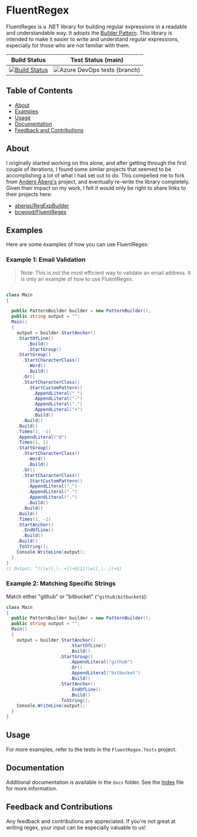 # FluentRegex

FluentRegex is a .NET library for building regular expressions in a readable and understandable way. It adopts the [Builder Pattern](https://en.wikipedia.org/wiki/Builder_pattern#:~:text=The%20builder%20pattern%20is%20a,Gang%20of%20Four%20design%20patterns.). This library is intended to make it easier to write and understand regular expressions, especially for those who are not familiar with them.

| Build Status | Test Status (main)|
|--------------| ------------------|
|[![Build Status](https://rableattler.visualstudio.com/PublicProjects/_apis/build/status%2Frbleattler.FluentRegex?repoName=rbleattler%2FFluentRegex&branchName=main)](https://rableattler.visualstudio.com/PublicProjects/_build/latest?definitionId=4&repoName=rbleattler%2FFluentRegex&branchName=main)|![Azure DevOps tests (branch)](https://img.shields.io/azure-devops/tests/rableattler/PublicProjects/4/main?logo=azuredevops&link=https%3A%2F%2Frableattler.visualstudio.com%2FPublicProjects%2F_build%2Fresults%3FbuildId%3D48%26view%3Dms.vss-test-web.build-test-results-tab)|

## Table of Contents

- [About](#about)
- [Examples](#examples)
- [Usage](#usage)
- [Documentation](#documentation)
- [Feedback and Contributions](#feedback-and-contributions)

## About

I originally started working on this alone, and after getting through the first couple of iterations, I found some similar projects that seemed to be accomplishing a lot of what I had set out to do. This compelled me to fork from [Anders Åberg's](https://github.com/abergs) project, and eventually re-write the library completely. Given their impact on my work, I felt it would only be right to share links to their projects here:

- [abergs/RegExpBuilder](https://github.com/abergs/RegExpBuilder)
- [bcwood/FluentRegex](https://github.com/bcwood/FluentRegex)

## Examples

Here are some examples of how you can use FluentRegex:

### Example 1: Email Validation

> Note: This is _not_ the most efficient way to validate an email address. It is only an example of how to use FluentRegex.

```csharp

class Main
{

  public PatternBuilder builder = new PatternBuilder();
  public string output = "";
  Main()
  {
    output = builder.StartAnchor()
    .StartOfLine()
        .Build()
        .StartGroup()
    .StartGroup()
      .StartCharacterClass()
        .Word()
        .Build()
      .Or()
      .StartCharacterClass()
        .StartCustomPattern()
          .AppendLiteral("_")
          .AppendLiteral("-")
          .AppendLiteral(".")
          .AppendLiteral("+")
          .Build()
      .Build()
    .Build()
    .Times(1, -1)
    .AppendLiteral("@")
    .Times(1, 1)
    .StartGroup()
      .StartCharacterClass()
        .Word()
        .Build()
      .Or()
      .StartCharacterClass()
        .StartCustomPattern()
        .AppendLiteral("_")
        .AppendLiteral("-")
        .AppendLiteral(".")
        .Build()
      .Build()
    .Build()
    .Times(1, -1)
    .StartAnchor()
      .EndOfLine()
      .Build()
    .Build()
    .ToString();
    Console.WriteLine(output);
  }
}
// Output: ^((\w|[_\-.+])+@{1}(\w|[_\-.])+$)

```

### Example 2: Matching Specific Strings

Match either "github" or "bitbucket" (`^github|bitbucket$`):

```csharp
class Main
{
  public PatternBuilder builder = new PatternBuilder();
  public string output = "";
  Main()
  {
    output = builder.StartAnchor()
                        .StartOfLine()
                        .Build()
                    .StartGroup()
                        .AppendLiteral("github")
                        .Or()
                        .AppendLiteral("bitbucket")
                        .Build()
                    .StartAnchor()
                        .EndOfLine()
                        .Build()
                    .ToString();
    Console.WriteLine(output);
  }
}
```

## Usage

For more examples, refer to the tests in the `FluentRegex.Tests` project.

## Documentation

Additional documentation is available in the `docs` folder. See the [Index](docs/index.md) file for more information.

## Feedback and Contributions

Any feedback and contributions are appreciated. If you're not great at writing regex, your input can be especially valuable to us!
